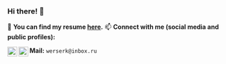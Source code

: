 ### Hi there! 👋
:dart: **You can find my resume [here](https://drive.google.com/file/d/1C7BC2EOmkdx6q5sqXyXBRhIA-vkan8Bd/view?usp=sharing).**
📫 **Connect with me (social media and public profiles):** 

[<img align="left" width="22px" src="https://cdn.jsdelivr.net/npm/simple-icons@v3/icons/telegram.svg" />][telegram]
[<img align="left" width="22px" src="https://cdn.jsdelivr.net/npm/simple-icons@v3/icons/discord.svg" />][discord]

 **Mail:** `werserk@inbox.ru`

[telegram]: https://t.me/werserk
[discord]: https://discord.com/users/werserk#1344

